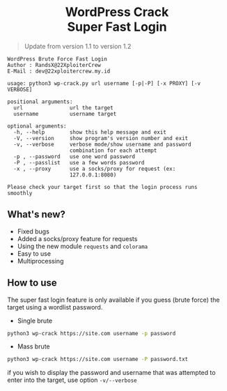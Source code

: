 <h1 align="center">WordPress Crack<br/>Super Fast Login</h1>

> Update from version 1.1 to version 1.2

```
WordPress Brute Force Fast Login
Author : RandsX@22XploiterCrew
E-Mail : dev@22xploitercrew.my.id

usage: python3 wp-crack.py url username [-p|-P] [-x PROXY] [-v VERBOSE]
                                                                positional arguments:
  url               url the target
  username          username target

optional arguments:
  -h, --help        show this help message and exit
  -V, --version     show program's version number and exit
  -v, --verbose     verbose mode/show username and password
                    combination for each attempt
  -p , --password   use one word password
  -P , --passlist   use a few words password
  -x , --proxy      use a socks/proxy for request (ex:
                    127.0.0.1:8080)

Please check your target first so that the login process runs
smoothly
```

## What's new?
- Fixed bugs
- Added a socks/proxy feature for requests
- Using the new module ```requests``` and ```colorama```
- Easy to use
- Multiprocessing

## How to use
The super fast login feature is only available if you guess (brute force) the target using a wordlist password.
- Single brute
```bash
python3 wp-crack https://site.com username -p password
```

- Mass brute
```bash
python3 wp-crack https://site.com username -P password.txt
```

if you wish to display the password and username that was attempted to enter into the target, use option ```-v/--verbose```